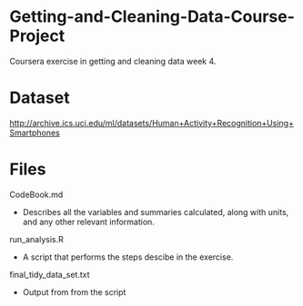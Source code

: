 # Getting-and-Cleaning-Data-Course-Project
Coursera exercise in getting and cleaning data week 4.

# Dataset
http://archive.ics.uci.edu/ml/datasets/Human+Activity+Recognition+Using+Smartphones 

# Files
CodeBook.md
* Describes all the variables and summaries calculated, along with units, and any other relevant information.

run_analysis.R
* A script that performs the steps descibe in the exercise.

final_tidy_data_set.txt
* Output from from the script
